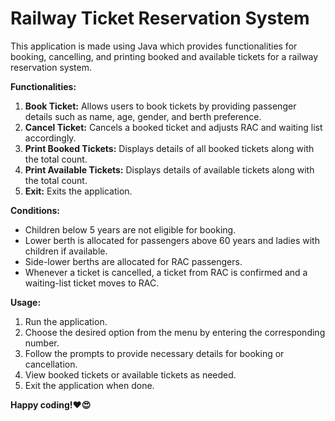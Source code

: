 <h1>Railway Ticket Reservation System</h1>

This application is made using Java which provides functionalities for booking, cancelling, and printing booked and available tickets for a railway reservation system.

**Functionalities:**
1. **Book Ticket:** Allows users to book tickets by providing passenger details such as name, age, gender, and berth preference.
2. **Cancel Ticket:** Cancels a booked ticket and adjusts RAC and waiting list accordingly.
3. **Print Booked Tickets:** Displays details of all booked tickets along with the total count.
4. **Print Available Tickets:** Displays details of available tickets along with the total count.
5. **Exit:** Exits the application.

**Conditions:**
- Children below 5 years are not eligible for booking.
- Lower berth is allocated for passengers above 60 years and ladies with children if available.
- Side-lower berths are allocated for RAC passengers.
- Whenever a ticket is cancelled, a ticket from RAC is confirmed and a waiting-list ticket moves to RAC.

**Usage:**
1. Run the application.
2. Choose the desired option from the menu by entering the corresponding number.
3. Follow the prompts to provide necessary details for booking or cancellation.
4. View booked tickets or available tickets as needed.
5. Exit the application when done.

**Happy coding!❤️😍**


